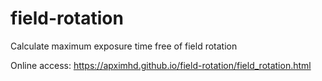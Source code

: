 # field-rotation
Calculate maximum exposure time free of field rotation

Online access: https://apximhd.github.io/field-rotation/field_rotation.html

